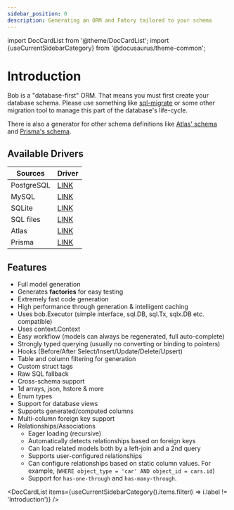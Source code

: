 ```yaml
---
sidebar_position: 0
description: Generating an ORM and Fatory tailored to your schema
---
```


import DocCardList from '@theme/DocCardList';
import {useCurrentSidebarCategory} from '@docusaurus/theme-common';

# Introduction

Bob is a "database-first" ORM. That means you must first create your database schema. Please use something like [sql-migrate](https://github.com/rubenv/sql-migrate) or some other migration tool to manage this part of the database's life-cycle.

There is also a generator for other schema definitions like [Atlas' schema](https://atlasgo.io/atlas-schema/sql-resources) and [Prisma's schema](https://www.prisma.io/docs/concepts/components/prisma-schema).

## Available Drivers

| Sources    | Driver           |
|------------|------------------|
| PostgreSQL | [LINK](./psql)   |
| MySQL      | [LINK](./mysql)  |
| SQLite     | [LINK](./sqlite) |
| SQL files  | [LINK](./sql)    |
| Atlas      | [LINK](./atlas)  |
| Prisma     | [LINK](./prisma) |

## Features

- Full model generation
- Generates **factories** for easy testing
- Extremely fast code generation
- High performance through generation & intelligent caching
- Uses bob.Executor (simple interface, sql.DB, sql.Tx, sqlx.DB etc. compatible)
- Uses context.Context
- Easy workflow (models can always be regenerated, full auto-complete)
- Strongly typed querying (usually no converting or binding to pointers)
- Hooks (Before/After Select/Insert/Update/Delete/Upsert)
- Table and column filtering for generation
- Custom struct tags
- Raw SQL fallback
- Cross-schema support
- 1d arrays, json, hstore & more
- Enum types
- Support for database views
- Supports generated/computed columns
- Multi-column foreign key support
- Relationships/Associations
  - Eager loading (recursive)
  - Automatically detects relationships based on foreign keys
  - Can load related models both by a left-join and a 2nd query
  - Supports user-configured relationships
  - Can configure relationships based on static column values. For example, (`WHERE object_type = 'car' AND object_id = cars.id`)
  - Support for `has-one-through` and `has-many-through`.

<DocCardList items={useCurrentSidebarCategory().items.filter(i => i.label != 'Introduction')} />
